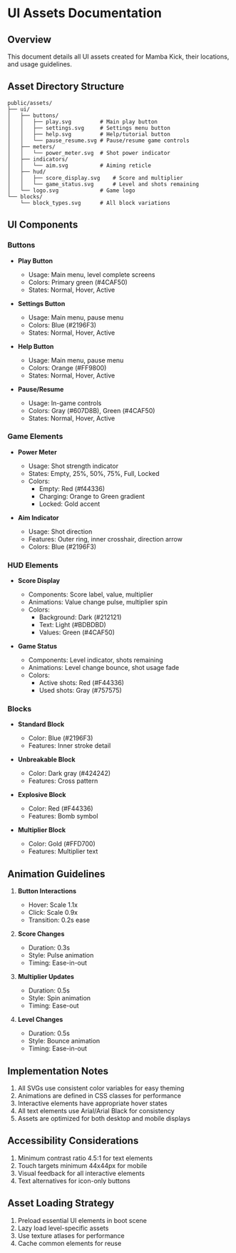 # UI Assets Documentation

## Overview
This document details all UI assets created for Mamba Kick, their locations, and usage guidelines.

## Asset Directory Structure
```
public/assets/
├── ui/
│   ├── buttons/
│   │   ├── play.svg         # Main play button
│   │   ├── settings.svg     # Settings menu button
│   │   ├── help.svg         # Help/tutorial button
│   │   └── pause_resume.svg # Pause/resume game controls
│   ├── meters/
│   │   └── power_meter.svg  # Shot power indicator
│   ├── indicators/
│   │   └── aim.svg          # Aiming reticle
│   ├── hud/
│   │   ├── score_display.svg    # Score and multiplier
│   │   └── game_status.svg      # Level and shots remaining
│   └── logo.svg             # Game logo
└── blocks/
    └── block_types.svg      # All block variations
```

## UI Components

### Buttons
- **Play Button**
  - Usage: Main menu, level complete screens
  - Colors: Primary green (#4CAF50)
  - States: Normal, Hover, Active

- **Settings Button**
  - Usage: Main menu, pause menu
  - Colors: Blue (#2196F3)
  - States: Normal, Hover, Active

- **Help Button**
  - Usage: Main menu, pause menu
  - Colors: Orange (#FF9800)
  - States: Normal, Hover, Active

- **Pause/Resume**
  - Usage: In-game controls
  - Colors: Gray (#607D8B), Green (#4CAF50)
  - States: Normal, Hover, Active

### Game Elements
- **Power Meter**
  - Usage: Shot strength indicator
  - States: Empty, 25%, 50%, 75%, Full, Locked
  - Colors:
    - Empty: Red (#f44336)
    - Charging: Orange to Green gradient
    - Locked: Gold accent

- **Aim Indicator**
  - Usage: Shot direction
  - Features: Outer ring, inner crosshair, direction arrow
  - Colors: Blue (#2196F3)

### HUD Elements
- **Score Display**
  - Components: Score label, value, multiplier
  - Animations: Value change pulse, multiplier spin
  - Colors: 
    - Background: Dark (#212121)
    - Text: Light (#BDBDBD)
    - Values: Green (#4CAF50)

- **Game Status**
  - Components: Level indicator, shots remaining
  - Animations: Level change bounce, shot usage fade
  - Colors:
    - Active shots: Red (#F44336)
    - Used shots: Gray (#757575)

### Blocks
- **Standard Block**
  - Color: Blue (#2196F3)
  - Features: Inner stroke detail

- **Unbreakable Block**
  - Color: Dark gray (#424242)
  - Features: Cross pattern

- **Explosive Block**
  - Color: Red (#F44336)
  - Features: Bomb symbol

- **Multiplier Block**
  - Color: Gold (#FFD700)
  - Features: Multiplier text

## Animation Guidelines
1. **Button Interactions**
   - Hover: Scale 1.1x
   - Click: Scale 0.9x
   - Transition: 0.2s ease

2. **Score Changes**
   - Duration: 0.3s
   - Style: Pulse animation
   - Timing: Ease-in-out

3. **Multiplier Updates**
   - Duration: 0.5s
   - Style: Spin animation
   - Timing: Ease-out

4. **Level Changes**
   - Duration: 0.5s
   - Style: Bounce animation
   - Timing: Ease-in-out

## Implementation Notes
1. All SVGs use consistent color variables for easy theming
2. Animations are defined in CSS classes for performance
3. Interactive elements have appropriate hover states
4. All text elements use Arial/Arial Black for consistency
5. Assets are optimized for both desktop and mobile displays

## Accessibility Considerations
1. Minimum contrast ratio 4.5:1 for text elements
2. Touch targets minimum 44x44px for mobile
3. Visual feedback for all interactive elements
4. Text alternatives for icon-only buttons

## Asset Loading Strategy
1. Preload essential UI elements in boot scene
2. Lazy load level-specific assets
3. Use texture atlases for performance
4. Cache common elements for reuse